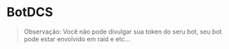 # BotDCS
> Observação: Você não pode divulgar sua token do seru bot, seu bot pode estar envolvido em raid e etc... 
